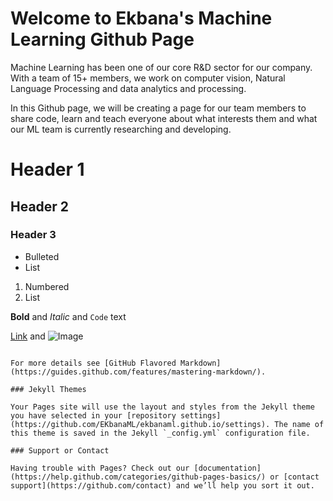 # Welcome to Ekbana's Machine Learning Github Page

Machine Learning has been one of our core R&D sector for our company. With a team of 15+ members, we work on computer vision, Natural Language Processing and data analytics and processing.

In this Github page, we will be creating a page for our team members to share code, learn and teach everyone about what interests them and what our ML team is currently researching and developing. 


# Header 1
## Header 2
### Header 3

- Bulleted
- List

1. Numbered
2. List

**Bold** and _Italic_ and `Code` text

[Link](url) and ![Image](src)
```

For more details see [GitHub Flavored Markdown](https://guides.github.com/features/mastering-markdown/).

### Jekyll Themes

Your Pages site will use the layout and styles from the Jekyll theme you have selected in your [repository settings](https://github.com/EKbanaML/ekbanaml.github.io/settings). The name of this theme is saved in the Jekyll `_config.yml` configuration file.

### Support or Contact

Having trouble with Pages? Check out our [documentation](https://help.github.com/categories/github-pages-basics/) or [contact support](https://github.com/contact) and we’ll help you sort it out.
